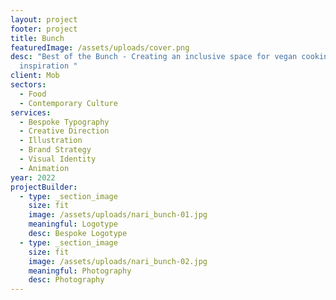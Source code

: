 ```yaml
---
layout: project
footer: project
title: Bunch
featuredImage: /assets/uploads/cover.png
desc: "Best of the Bunch - Creating an inclusive space for vegan cooking
  inspiration "
client: Mob
sectors:
  - Food
  - Contemporary Culture
services:
  - Bespoke Typography
  - Creative Direction
  - Illustration
  - Brand Strategy
  - Visual Identity
  - Animation
year: 2022
projectBuilder:
  - type: _section_image
    size: fit
    image: /assets/uploads/nari_bunch-01.jpg
    meaningful: Logotype
    desc: Bespoke Logotype
  - type: _section_image
    size: fit
    image: /assets/uploads/nari_bunch-02.jpg
    meaningful: Photography
    desc: Photography
---
```

